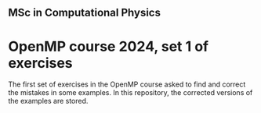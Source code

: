 ## MSc in Computational Physics
# OpenMP course 2024, set 1 of exercises

The first set of exercises in the OpenMP course asked to find and correct the mistakes in some examples. 
In this repository, the corrected versions of the examples are stored. 
